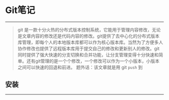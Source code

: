 # Git笔记
---
> git 是一款十分火热的分布式版本控制系统，它能用于管理内容修改，无论是文章内容的修改还是代码内容的修改。git提供了去中心化的分布式版本库管理，即每个人的本地版本库都可以作为核心版本库。当然为了方便多人协作修改也提供了远程版本库用于提交自己的修改和更新别人的修改。git同时提供了强大快速的分支切换和合并功能，让分支管理变得十分快速和简单。还有git管理的是一个个修改，一个修改可以作为一个小版本，小版本之间可以快速的回退和前进。
题外话：该文章就是用 git `push` 到
## 安装
---
> 
